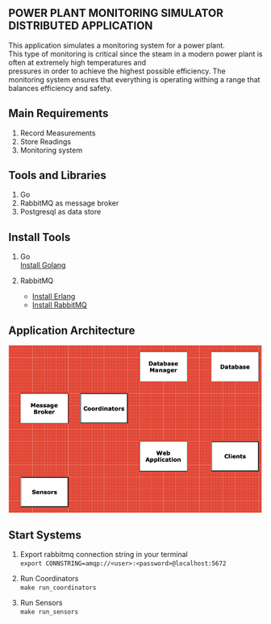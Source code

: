 ## POWER PLANT MONITORING SIMULATOR DISTRIBUTED APPLICATION

This application simulates a monitoring system for a power plant.  
This type of monitoring is critical since the steam in a modern power plant is often at extremely high temperatures and  
pressures in order to achieve the highest possible efficiency. The monitoring system ensures that everything is operating withing a range that balances efficiency and safety.

## Main Requirements
1. Record Measurements
2. Store Readings
3. Monitoring system

## Tools and Libraries
1. Go
2. RabbitMQ as message broker
3. Postgresql as data store

## Install Tools
1. Go  
[Install Golang](https://golang.org/doc/install)  

2. RabbitMQ
    * [Install Erlang](https://www.erlang.org/downloads)
    * [Install RabbitMQ](https://www.rabbitmq.com/download.html)

## Application Architecture
![architecture](images/app_architecture.png)


## Start Systems
1. Export rabbitmq connection string in your terminal  
`export CONNSTRING=amqp://<user>:<password>@localhost:5672`

2. Run Coordinators  
`make run_coordinators`

3. Run Sensors  
`make run_sensors`

